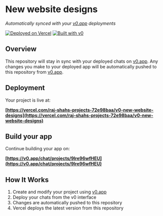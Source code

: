 # New website designs

*Automatically synced with your [v0.app](https://v0.app) deployments*

[![Deployed on Vercel](https://img.shields.io/badge/Deployed%20on-Vercel-black?style=for-the-badge&logo=vercel)](https://vercel.com/raj-shahs-projects-72e98baa/v0-new-website-designs)
[![Built with v0](https://img.shields.io/badge/Built%20with-v0.app-black?style=for-the-badge)](https://v0.app/chat/projects/9lre96wfHEU)

## Overview

This repository will stay in sync with your deployed chats on [v0.app](https://v0.app).
Any changes you make to your deployed app will be automatically pushed to this repository from [v0.app](https://v0.app).

## Deployment

Your project is live at:

**[https://vercel.com/raj-shahs-projects-72e98baa/v0-new-website-designs](https://vercel.com/raj-shahs-projects-72e98baa/v0-new-website-designs)**

## Build your app

Continue building your app on:

**[https://v0.app/chat/projects/9lre96wfHEU](https://v0.app/chat/projects/9lre96wfHEU)**

## How It Works

1. Create and modify your project using [v0.app](https://v0.app)
2. Deploy your chats from the v0 interface
3. Changes are automatically pushed to this repository
4. Vercel deploys the latest version from this repository